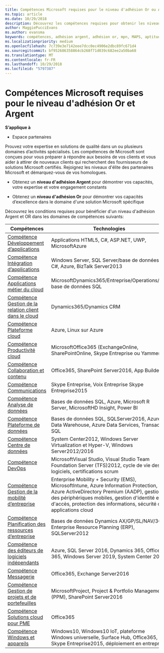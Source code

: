 ```yaml
---
title: Compétences Microsoft requises pour le niveau d'adhésion Or ou Argent | Espace partenaires
ms.topic: article
ms.date: 10/29/2018
description: Découvrez les compétences requises pour obtenir les niveaux d'adhésion Or ou Argent.
author: MaggiePucciEvans
ms.author: evansma
keywords: compétences, adhésion argent, adhésion or, mpn, MAPS, aptitude, Microsoft Partner Network, adhésion au réseau
ms.localizationpriority: medium
ms.openlocfilehash: 7c739e3e7142eee7dcc0ec4906e2dbc89fc671d4
ms.sourcegitcommit: bf952686358864cb268f71d039c682ee2a50ba68
ms.translationtype: MT
ms.contentlocale: fr-FR
ms.lasthandoff: 10/29/2018
ms.locfileid: "5797387"
---
```

# <a name="microsoft-competency-requirements-for-gold-and-silver-membership"></a>Compétences Microsoft requises pour le niveau d'adhésion Or et Argent

**S’applique à**

-  Espace partenaires

Prouvez votre expertise en solutions de qualité dans un ou plusieurs domaines d’activités spécialisés. Les compétences de Microsoft sont conçues pour vous préparer à répondre aux besoins de vos clients et vous aider à attirer de nouveaux clients qui recherchent des fournisseurs de solutions Microsoft certifiés. Rejoignez les niveaux d'élite des partenaires Microsoft et démarquez-vous de vos homologues.

- Obtenez un **niveau d'adhésion Argent** pour démontrer vos capacités, votre expertise et votre engagement constants

- Obtenez un **niveau d'adhésion Or** pour démontrer vos capacités d’excellence dans le domaine d'une solution Microsoft spécifique

Découvrez les conditions requises pour bénéficier d'un niveau d'adhésion Argent et OR dans les domaines de compétences suivants:


| Compétences  | Technologies |
|   ------------------   |   -------   |
| [Compétence Développement d’applications](https://partner.microsoft.com/membership/application-development-competency) | Applications HTML5, C#, ASP.NET, UWP, MicrosoftAzure |
| [Compétence Intégration d’applications](https://partner.microsoft.com/membership/application-integration-competency) | Windows Server, SQL Server/base de données, C#, Azure, BizTalk Server2013|
| [Compétence Applications métier du cloud](https://partner.microsoft.com/membership/cloud-business-applications-competency)| MicrosoftDynamics365/Entreprise/Operations/AX, base de données SQL |
| [Compétence Gestion de la relation client dans le cloud](https://partner.microsoft.com/membership/cloud-customer-relationship-management-competency)| Dynamics365/Dynamics CRM |
| [Compétence Plateforme cloud](https://partner.microsoft.com/membership/cloud-platform-competency)| Azure, Linux sur Azure |
| [Compétence Productivité cloud](https://partner.microsoft.com/membership/cloud-productivity-competency)| MicrosoftOffice365 (ExchangeOnline, SharePointOnline, Skype Entreprise ou Yammer)|
| [Compétence Collaboration et contenu](https://partner.microsoft.com/membership/collaboration-and-content-competency)| Office365, SharePoint Server2016, App Builder |
| [Compétence Communications](https://partner.microsoft.com/membership/communications-competency)| Skype Entreprise, Voix Entreprise Skype Entreprise2015 |
| [Compétence Analyse de données](https://partner.microsoft.com/membership/data-analytics-competency)| Bases de données SQL, Azure, Microsoft R Server, MicrosoftHD Insight, Power BI |
| [Compétence Plateforme de données](https://partner.microsoft.com/membership/data-platform-competency)| Bases de données SQL, SQLServer2016, Azure Data Warehouse, Azure Data Services, Transact-SQL |
| [Compétence Centre de données](https://partner.microsoft.com/membership/datacenter-competency)| System Center2012, Windows Server Virtualization et Hyper-V, Windows Server2012/2016 |
| [Compétence DevOps](https://partner.microsoft.com/membership/devops-competency)| MicrosoftVisual Studio, Visual Studio Team Foundation Server (TFS)2012, cycle de vie des logiciels, certifications scrum |
| [Compétence Gestion de la mobilité d’entreprise](https://partner.microsoft.com/membership/enterprise-mobility-management-competency)| Enterprise Mobility + Security (EMS), MicrosoftIntune, Azure Information Protection, Azure ActiveDirectory Premium (AADP), gestion des périphériques mobiles, gestion d'identité et d'accès, protection des informations, sécurité des applications cloud |
| [Compétence Planification des ressources d’entreprise](https://partner.microsoft.com/membership/enterprise-resource-planning-competency)| Bases de données Dynamics AX/GP/SL/NAV/365, Enterprise Resource Planning (ERP), SQLServer2012  |
|[Compétence des éditeurs de logiciels indépendants](https://partner.microsoft.com/en-us/membership/isv-competency)| Azure, SQL Server 2016, Dynamics 365, Office 365, Windows Server 2019, System Center 2016| 
| [Compétence Messagerie](https://partner.microsoft.com/membership/messaging-competency)| Office365, Exchange Server2016 |
| [Compétence Gestion de projets et de portefeuilles](https://partner.microsoft.com/membership/project-portfolio-management-competency)| MicrosoftProject, Project & Portfolio Management (PPM), SharePoint Server2016|
| [Compétence Solutions cloud pour PME](https://partner.microsoft.com/membership/small-midmarket-cloud-solutions-competency)| Office365 |
| [Compétence Windows et appareils](https://partner.microsoft.com/membership/windows-and-devices-competency)| Windows10, Windows10 IoT, plateforme Windows universelle, Surface Hub, Office365, Skype Entreprise2015, déploiement en entreprise |